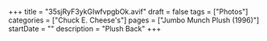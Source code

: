 +++
title = "35sjRyF3ykGIwfvpgbOk.avif"
draft = false
tags = ["Photos"]
categories = ["Chuck E. Cheese's"]
pages = ["Jumbo Munch Plush (1996)"]
startDate = ""
description = "Plush Back"
+++
